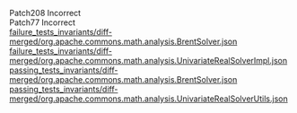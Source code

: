 Patch208 Incorrect  
Patch77 Incorrect  
[failure_tests_invariants/diff-merged/org.apache.commons.math.analysis.BrentSolver.json](https://boyang9602.github.io/?datasource=https://raw.githubusercontent.com/boyang9602/tmp/master/Math/97/failure_tests_invariants/diff-merged/org.apache.commons.math.analysis.BrentSolver.json)  
[failure_tests_invariants/diff-merged/org.apache.commons.math.analysis.UnivariateRealSolverImpl.json](https://boyang9602.github.io/?datasource=https://raw.githubusercontent.com/boyang9602/tmp/master/Math/97/failure_tests_invariants/diff-merged/org.apache.commons.math.analysis.UnivariateRealSolverImpl.json)  
[passing_tests_invariants/diff-merged/org.apache.commons.math.analysis.BrentSolver.json](https://boyang9602.github.io/?datasource=https://raw.githubusercontent.com/boyang9602/tmp/master/Math/97/passing_tests_invariants/diff-merged/org.apache.commons.math.analysis.BrentSolver.json)  
[passing_tests_invariants/diff-merged/org.apache.commons.math.analysis.UnivariateRealSolverUtils.json](https://boyang9602.github.io/?datasource=https://raw.githubusercontent.com/boyang9602/tmp/master/Math/97/passing_tests_invariants/diff-merged/org.apache.commons.math.analysis.UnivariateRealSolverUtils.json)  
